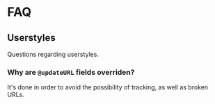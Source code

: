 # FAQ


## Userstyles

Questions regarding userstyles.

### Why are `@updateURL` fields overriden?

It's done in order to avoid the possibility of tracking, as well as broken URLs.
